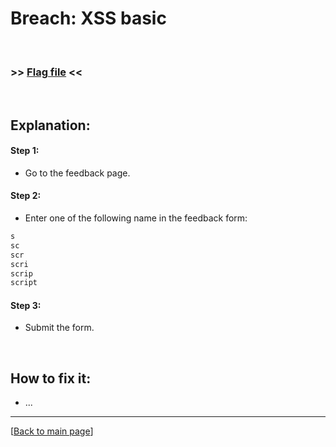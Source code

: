 # Breach: XSS basic


<br>

### >> [Flag file](../flag) <<

<br>


## Explanation:


#### Step 1:

- Go to the feedback page.


#### Step 2:

- Enter one of the following name in the feedback form:
```html
s
sc
scr
scri
scrip
script
```


#### Step 3:

- Submit the form.


<br>


## How to fix it:

- ...


---

[[Back to main page](/#darkly)]

